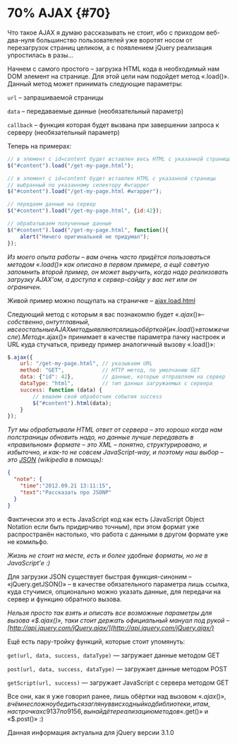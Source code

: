 # 70% AJAX {#70}

Что такое AJAX я думаю рассказывать не стоит, ибо с приходом веб-два-нуля большинство пользователей уже воротят носом от перезагрузок страниц целиком, а с появлением jQuery реализация упростилась в разы…

Начнем с самого простого – загрузка HTML кода в необходимый нам DOM элемент на странице. Для этой цели нам подойдет метод «.load()». Данный метод может принимать следующие параметры:

`url` – запрашиваемой страницы

`data` – передаваемые данные (необязательный параметр)

`callback` – функция которая будет вызвана при завершении запроса к серверу (необязательный параметр)

Теперь на примерах:

```javascript
// в элемент с id=content будет вставлен весь HTML с указанной страницы
$("#content").load("/get-my-page.html");

// в элемент с id=content будет вставлен HTML с указанной страницы
// выбранный по указанному селектору #wrapper
$("#content").load("/get-my-page.html #wrapper");

// передаем данные на сервер
$("#content").load("/get-my-page.html", {id:42});

// обрабатываем полученные данные
$("#content").load("/get-my-page.html", function(){
    alert("Ничего оригинальней не придумал");
});
```

_Из моего опыта работы – вам очень часто придётся пользоваться методом «.load()» как описано в первом примере, а ещё советую запомнить второй пример, он может выручить, когда надо реализовать загрузку AJAX’ом, а доступа к сервер-сайду у вас нет или он ограничен._

Живой пример можно пощупать на страничке – [ajax.load.html](http://anton.shevchuk.name/book/code/ajax.load.html)

Следующий метод с которым я вас познакомлю будет «$.ajax()» – собственно, он тут главный, и все остальные AJAX методы являются лишь обёрткой (и «.load()» в том же числе). Метод «$.ajax()» принимает в качестве параметра пачку настроек и URL куда стучаться, приведу пример аналогичный вызову «.load()»:

```javascript
$.ajax({
    url: "/get-my-page.html", // указываем URL
    method: "GET",            // HTTP метод, по умолчанию GET
    data: {"id": 42},         // данные, которые отправляем на сервер
    dataType: "html",         // тип данных загружаемых с сервера
    success: function (data) {
        // вешаем свой обработчик события success
        $("#content").html(data);
    }
});
```

_Тут мы обрабатывали HTML ответ от сервера – это хорошо когда нам полстраницы обновить надо, но данные лучше передавать в «правильном» формате – это XML – понятно, структурировано, и избыточно, и как-то не совсем JavaScript-way, и поэтому наш выбор – это [JSON](http://ru.wikipedia.org/wiki/JSON) (wikipedia в помощь):_

```json
{
  "note": {
    "time":"2012.09.21 13:11:15",
    "text":"Рассказать про JSONP"
  }
}
```


Фактически это и есть JavaScript код как есть (JavaScript Object Notation если быть придирчиво точным), при этом формат уже распространён настолько, что работа с данными в другом формате уже не комильфо.

_Жизнь не стоит на месте, есть и более удобные форматы, но не в JavaScript’е :)_

Для загрузки JSON существует быстрая функция-синоним – «jQuery.getJSON()» – в качестве обязательного параметра лишь ссылка, куда стучимся, опционально можно указать данные, для передачи на сервер и функцию обратного вызова.

_Нельзя просто так взять и описать все возможные параметры для вызова «$.ajax()», таки стоит держать официальный мануал под рукой – [http://api.jquery.com/jQuery.ajax/](http://api.jquery.com/jQuery.ajax/)_

Ещё есть пару-тройку функций, которые стоит упомянуть:

`get(url, data, success, dataType)` — загружает данные методом GET

`post(url, data, success, dataType)` — загружает данные методом POST

`getScript(url, success)` — загружает JavaScript с сервера методом GET

Все они, как я уже говорил ранее, лишь обёртки над вызовом «$.ajax()», в чём не сложно убедиться заглянув в исходный код библиотеки, и там, на строчках с 9 137 по 9 156, вы найдёте реализацию методов «$.get()» и «$.post()» :)

Данная информация актуальна для jQuery версии 3.1.0
